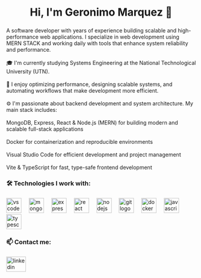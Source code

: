 <h1 align="center">Hi, I'm Geronimo Marquez 👋</h1>

###

<p align="left">A software developer with  years of experience building scalable and high-performance web applications. I specialize in web development using MERN STACK  and working daily with tools that enhance system reliability and performance.<br><br>🎓 I'm currently studying Systems Engineering at the National Technological University (UTN).<br><br>🎯 I enjoy optimizing performance, designing scalable systems, and automating workflows that make development more efficient.<br><br>⚙️ I'm passionate about backend development and system architecture. My main stack includes:<br><br>MongoDB, Express, React & Node.js (MERN) for building modern and scalable full-stack applications<br><br>Docker for containerization and reproducible environments<br><br>Visual Studio Code for efficient development and project management<br><br>Vite & TypeScript for fast, type-safe frontend development</p>

###

<h3 align="left">🛠️ Technologies I work with:</h3>

###

<div align="left">
  <img src="https://cdn.jsdelivr.net/gh/devicons/devicon/icons/vscode/vscode-original-wordmark.svg" height="40" alt="vscode logo"  />
  <img width="12" />
  <img src="https://cdn.jsdelivr.net/gh/devicons/devicon/icons/mongodb/mongodb-plain-wordmark.svg" height="40" alt="mongodb logo"  />
  <img width="12" />
  <img src="https://cdn.jsdelivr.net/gh/devicons/devicon/icons/express/express-original.svg" height="40" alt="express logo"  />
  <img width="12" />
  <img src="https://cdn.jsdelivr.net/gh/devicons/devicon/icons/react/react-original-wordmark.svg" height="40" alt="react logo"  />
  <img width="12" />
  <img src="https://cdn.jsdelivr.net/gh/devicons/devicon/icons/nodejs/nodejs-plain-wordmark.svg" height="40" alt="nodejs logo"  />
  <img width="12" />
  <img src="https://cdn.jsdelivr.net/gh/devicons/devicon/icons/git/git-plain-wordmark.svg" height="40" alt="git logo"  />
  <img width="12" />
  <img src="https://cdn.jsdelivr.net/gh/devicons/devicon/icons/docker/docker-plain-wordmark.svg" height="40" alt="docker logo"  />
  <img width="12" />
  <img src="https://cdn.jsdelivr.net/gh/devicons/devicon/icons/javascript/javascript-original.svg" height="40" alt="javascript logo"  />
  <img width="12" />
  <img src="https://cdn.jsdelivr.net/gh/devicons/devicon/icons/typescript/typescript-original.svg" height="40" alt="typescript logo"  />
</div>

###

<h3 align="left">📫 Contact me:</h3>

###

<div align="left">
  <a href="https://www.linkedin.com/in/geronimo-marquez-27b353294/" target="_blank">
    <img src="https://raw.githubusercontent.com/maurodesouza/profile-readme-generator/master/src/assets/icons/social/linkedin/default.svg" width="52" height="40" alt="linkedin logo"  />
  </a>
</div>

###
